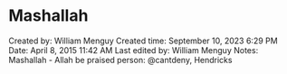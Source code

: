 # Mashallah

Created by: William Menguy
Created time: September 10, 2023 6:29 PM
Date: April 8, 2015 11:42 AM
Last edited by: William Menguy
Notes: Mashallah - Allah be praised
person: @cantdeny, Hendricks
